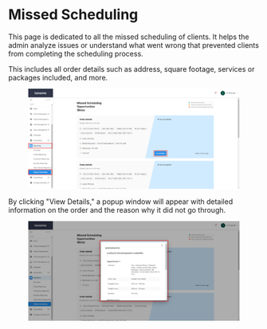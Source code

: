 # Missed Scheduling

This page is dedicated to all the missed scheduling of clients. It helps the admin analyze issues or understand what went wrong that prevented clients from completing the scheduling process.&#x20;

This includes all order details such as address, square footage, services or packages included, and more.

<figure><img src="../.gitbook/assets/reporting25.png" alt=""><figcaption></figcaption></figure>

By clicking "View Details," a popup window will appear with detailed information on the order and the reason why it did not go through.

<figure><img src="../.gitbook/assets/reporting24.png" alt=""><figcaption></figcaption></figure>
